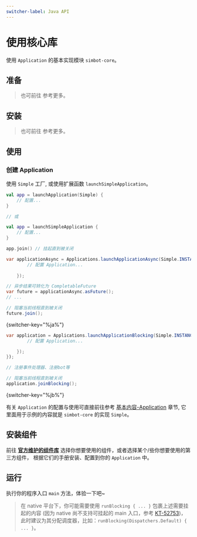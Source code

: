 ```yaml
---
switcher-label: Java API
---
```


# 使用核心库

<tldr>

使用 `Application` 的基本实现模块 `simbot-core`。

</tldr>

## 准备

<include from="installation.md" element-id="prepare-simbot-core-snippet"></include>

> 也可前往
> <a href="installation.md#prepare-simbot-core"></a>
> 参考更多。

## 安装

<include from="refers.md" element-id="simbot-core-build"></include>

> 也可前往
> <a href="installation.md#安装核心库"></a>
> 参考更多。

## 使用

### 创建 Application

<tabs group="Code">

<tab title="Kotlin" group-key="Kotlin">

使用 `Simple` 工厂, 或使用扩展函数 `launchSimpleApplication`。

```Kotlin
val app = launchApplication(Simple) {
    // 配置...
}

// 或

val app = launchSimpleApplication {
    // 配置...
}

app.join() // 挂起直到被关闭
```

</tab>
<tab title="Java" group-key="Java">

```Java
var applicationAsync = Applications.launchApplicationAsync(Simple.INSTANCE, appConfigurer -> {
        // 配置 Application...
       
    });

// 异步结果可转化为 CompletableFuture
var future = applicationAsync.asFuture();
// ...

// 阻塞当前线程直到被关闭
future.join();
```
{switcher-key="%ja%"}

```Java
var application = Applications.launchApplicationBlocking(Simple.INSTANCE, appConfigurer -> {
        // 配置 Application...

    });
});

// 注册事件处理器、注册bot等

// 阻塞当前线程直到被关闭
application.joinBlocking();
```
{switcher-key="%jb%"}

</tab>
</tabs>

有关 `Application` 的配置与使用可直接前往参考 [基本内容-Application](basic-application.md) 章节,
它里面用于示例的内容就是 `simbot-core` 的实现 `Simple`。

## 安装组件

前往 [**官方维护的组件库**](official-components.md) 选择你想要使用的组件，或者选择某个/些你想要使用的第三方组件，
根据它们的手册安装、配置到你的 `Application` 中。

## 运行

执行你的程序入口 `main` 方法，体验一下吧~

> 在 native 平台下，你可能需要使用 `runBlocking { ... }` 包裹上述需要挂起的内容
> (因为 native 尚不支持可挂起的 main 入口，参考 [KT-52753](https://youtrack.jetbrains.com/issue/KT-52753/Native-Support-suspending-entrypoints))，
> 此时建议为其分配调度器，比如：`runBlocking(Dispatchers.Default) { ... }`。
